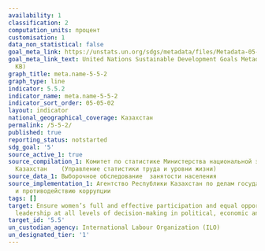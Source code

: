 ```yaml
---
availability: 1
classification: 2
computation_units: процент
customisation: 1
data_non_statistical: false
goal_meta_link: https://unstats.un.org/sdgs/metadata/files/Metadata-05-05-02.pdf
goal_meta_link_text: United Nations Sustainable Development Goals Metadata (PDF 372
  KB)
graph_title: meta.name-5-5-2
graph_type: line
indicator: 5.5.2
indicator_name: meta.name-5-5-2
indicator_sort_order: 05-05-02
layout: indicator
national_geographical_coverage: Казахстан
permalink: /5-5-2/
published: true
reporting_status: notstarted
sdg_goal: '5'
source_active_1: true
source_compilation_1: Комитет по статистике Министерства национальной экономики Республики
  Казахстан    (Управление статистики труда и уровни жизни)
source_data_1: Выборочное обследование  занятости населения
source_implementation_1: Агентство Республики Казахстан по делам государственной службы
  и противодействию коррупции
tags: []
target: Ensure women’s full and effective participation and equal opportunities for
  leadership at all levels of decision-making in political, economic and public life
target_id: '5.5'
un_custodian_agency: International Labour Organization (ILO)
un_designated_tier: '1'
---
```

